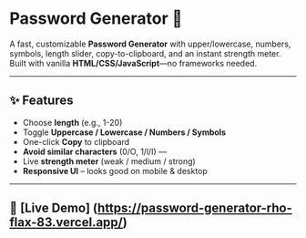 # Password Generator 🔐

A fast, customizable **Password Generator** with upper/lowercase, numbers, symbols, length slider, copy-to-clipboard, and an instant strength meter. Built with vanilla **HTML/CSS/JavaScript**—no frameworks needed.

---

## ✨ Features
- Choose **length** (e.g., 1-20)
- Toggle **Uppercase / Lowercase / Numbers / Symbols**
- One-click **Copy** to clipboard
- **Avoid similar characters** (0/O, 1/l/I) — 
- Live **strength meter** (weak / medium / strong)
- **Responsive UI** – looks good on mobile & desktop

---

## 🚀 [Live Demo] (https://password-generator-rho-flax-83.vercel.app/)
